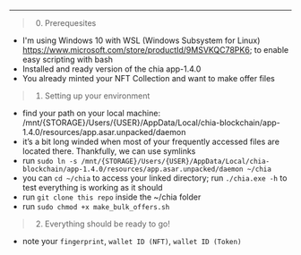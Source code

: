 


***
> 0. Prerequesites
 * I'm using Windows 10 with WSL (Windows Subsystem for Linux) https://www.microsoft.com/store/productId/9MSVKQC78PK6; to enable easy scripting with bash
 * Installed and ready version of the chia app-1.4.0
 * You already minted your NFT Collection and want to make offer files 
 




> 1. Setting up your environment
 * find your path on your local machine: /mnt/{STORAGE}/Users/{USER}/AppData/Local/chia-blockchain/app-1.4.0/resources/app.asar.unpacked/daemon
 * it’s a bit long winded when most of your frequently accessed files are located there. Thankfully, we can use symlinks
 * run `sudo ln -s /mnt/{STORAGE}/Users/{USER}/AppData/Local/chia-blockchain/app-1.4.0/resources/app.asar.unpacked/daemon ~/chia`
 * you can `cd ~/chia` to access your linked directory; run `./chia.exe -h` to test everything is working as it should 
 * run `git clone this repo` inside the ~/chia folder
 * run `sudo chmod +x make_bulk_offers.sh`

 > 2. Everything should be ready to go!

 * note your `fingerprint`, `wallet ID (NFT)`, `wallet ID (Token)`
